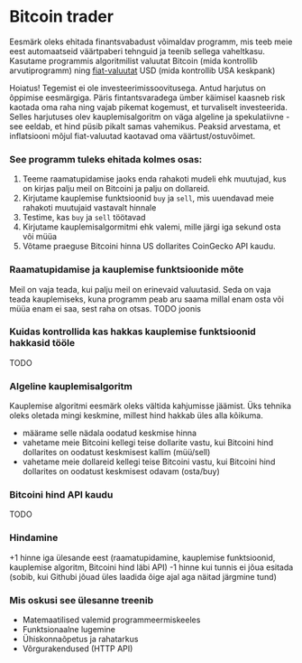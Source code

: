 # Bitcoin trader

Eesmärk oleks ehitada finantsvabadust võimaldav programm, mis teeb meie eest automaatseid väärtpaberi tehnguid ja teenib sellega vaheltkasu.
Kasutame programmis algoritmilist valuutat Bitcoin (mida kontrollib arvutiprogramm) ning [fiat-valuutat](https://et.wikipedia.org/wiki/Fiat-raha) USD (mida kontrollib USA keskpank)

Hoiatus! Tegemist ei ole investeerimissoovitusega. Antud harjutus on õppimise eesmärgiga. Päris fintantsvaradega ümber käimisel kaasneb risk kaotada oma raha ning vajab pikemat kogemust, et turvaliselt investeerida.
Selles harjutuses olev kauplemisalgoritm on väga algeline ja spekulatiivne - see eeldab, et hind püsib pikalt samas vahemikus. Peaksid arvestama, et inflatsiooni mõjul fiat-valuutad kaotavad oma väärtust/ostuvõimet.

### See programm tuleks ehitada kolmes osas:
1. Teeme raamatupidamise jaoks enda rahakoti mudeli ehk muutujad, kus on kirjas palju meil on Bitcoini ja palju on dollareid.
2. Kirjutame kauplemise funktsioonid `buy` ja `sell`, mis uuendavad meie rahakoti muutujaid vastavalt hinnale
3. Testime, kas `buy` ja `sell` töötavad
4. Kirjutame kauplemisalgormitmi ehk valemi, mille järgi iga sekund osta või müüa
5. Võtame praeguse Bitcoini hinna US dollarites CoinGecko API kaudu.

### Raamatupidamise ja kauplemise funktsioonide mõte
Meil on vaja teada, kui palju meil on erinevaid valuutasid. Seda on vaja teada kauplemiseks, kuna programm peab aru saama millal enam osta või müüa enam ei saa, sest raha on otsas.
TODO joonis

### Kuidas kontrollida kas hakkas kauplemise funktsioonid hakkasid tööle
TODO

### Algeline kauplemisalgoritm
Kauplemise algoritmi eesmärk oleks vältida kahjumisse jäämist. Üks tehnika oleks oletada mingi keskmine, millest hind hakkab üles alla kõikuma.
- määrame selle nädala oodatud keskmise hinna
- vahetame meie Bitcoini kellegi teise dollarite vastu, kui Bitcoini hind dollarites on oodatust keskmisest kallim (müü/sell)
- vahetame meie dollareid kellegi teise Bitcoini vastu, kui Bitcoini hind dollarites on oodatust keskmisest odavam (osta/buy)

### Bitcoini hind API kaudu
TODO

### Hindamine
+1 hinne iga ülesande eest (raamatupidamine, kauplemise funktsioonid, kauplemise algoritm, Bitcoini hind läbi API)
-1 hinne kui tunnis ei jõua esitada (sobib, kui Githubi jõuad üles laadida õige ajal aga näitad järgmine tund)

### Mis oskusi see ülesanne treenib
- Matemaatilised valemid programmeermiskeeles
- Funktsionaalne lugemine
- Ühiskonnaõpetus ja rahatarkus
- Võrgurakendused (HTTP API)
